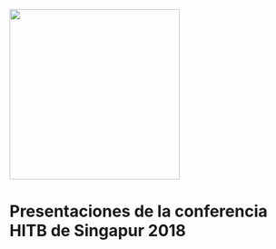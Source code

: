 <p><img src="http://conference.hitb.org/wp-content/uploads/2014/06/HITB-logo-regular-copy.png" width="300px" height="300px" /></p>

# Presentaciones de la conferencia HITB de Singapur 2018
